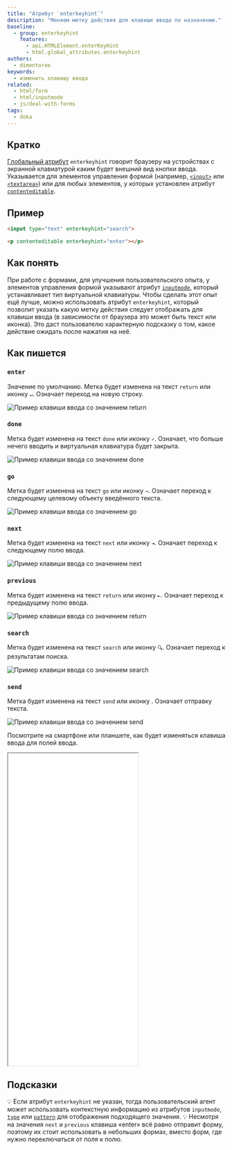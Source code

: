 ```yaml
---
title: "Атрибут `enterkeyhint`"
description: "Меняем метку действия для клавиши ввода по назначению."
baseline:
  - group: enterkeyhint
    features:
      - api.HTMLElement.enterKeyHint
      - html.global_attributes.enterkeyhint
authors:
  - dimentoree
keywords:
  - изменить клавишу ввода
related:
  - html/form
  - html/inputmode
  - js/deal-with-forms
tags:
  - doka
---
```


## Кратко

[Глобальный атрибут](/html/global-attrs/) `enterkeyhint` говорит браузеру на устройствах с экранной клавиатурой каким будет внешний вид кнопки ввода. Указывается для элементов управления формой (например, [`<input>`](/html/input/) или [`<textarea>`](/html/textarea/)) или для любых элементов, у которых установлен атрибут [`contenteditable`](/html/global-attrs/#contenteditable).

## Пример

```html
<input type="text" enterkeyhint="search">

<p contenteditable enterkeyhint="enter"></p>
```

## Как понять

При работе с формами, для улучшения пользовательского опыта, у элементов управления формой указывают атрибут [`inputmode`](/html/inputmode/), который устанавливает тип виртуальной клавиатуры. Чтобы сделать этот опыт ещё лучше, можно использовать атрибут `enterkeyhint`, который позволит указать какую метку действия следует отображать для клавиши ввода (в зависимости от браузера это может быть текст или иконка). Это даст пользователю характерную подсказку о том, какое действие ожидать после нажатия на неё.

## Как пишется

### `enter`

Значение по умолчанию. Метка будет изменена на текст `return` или иконку <kbd>`↵`</kbd>. Означает переход на новую строку.

![Пример клавиши ввода со значением return](images/enterkeyhint-enter.png)

### `done`

Метка будет изменена на текст `done` или иконку <kbd>`✓`</kbd>. Означает, что больше нечего вводить и виртуальная клавиатура будет закрыта.

![Пример клавиши ввода со значением done](images/enterkeyhint-done.png)

### `go`

Метка будет изменена на текст `go` или иконку <kbd>`→`</kbd>. Означает переход к следующему целевому объекту введённого текста.

![Пример клавиши ввода со значением go](images/enterkeyhint-go.png)

### `next`

Метка будет изменена на текст `next` или иконку <kbd>`⇥`</kbd>. Означает переход к следующему полю ввода.

![Пример клавиши ввода со значением next](images/enterkeyhint-next.png)

### `previous`

Метка будет изменена на текст `return` или иконку <kbd>`⇤`</kbd>. Означает переход к предыдущему полю ввода.

![Пример клавиши ввода со значением return](images/enterkeyhint-previous.png)

### `search`

Метка будет изменена на текст `search` или иконку <kbd>`🔍`</kbd>. Означает переход к результатам поиска.

![Пример клавиши ввода со значением search](images/enterkeyhint-search.png)

### `send`

Метка будет изменена на текст `send` или иконку . Означает отправку текста.

![Пример клавиши ввода со значением send](images/enterkeyhint-send.png)

Посмотрите на смартфоне или планшете, как будет изменяться клавиша ввода для полей ввода.

<iframe title="Атрибут enterkeyhint" src="demos/basic/" height="720"></iframe>

## Подсказки

💡 Если атрибут `enterkeyhint` не указан, тогда пользовательский агент может использовать контекстную информацию из атрибутов `inputmode`, [`type`](/input/#type) или [`pattern`](/html/pattern/) для отображения подходящего значения.
💡 Несмотря на значения `next` и `previous` клавиша «enter» всё равно отправит форму, поэтому их стоит использовать в небольших формах, вместо форм, где нужно переключаться от поля к полю.



